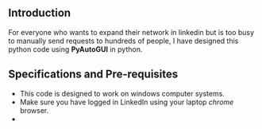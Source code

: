 ## Introduction
For everyone who wants to expand their network in linkedin but is too busy to manually send requests to hundreds of people, I have designed this python code using **PyAutoGUI** in python. 

## Specifications and Pre-requisites
* This code is designed to work on windows computer systems.
* Make sure you have logged in LinkedIn using your laptop *chrome* browser.  
* 